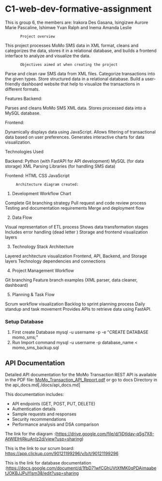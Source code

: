 # C1-web-dev-formative-assignment
This is group 6,
the members are: Irakora Des Gasana,
                 Isingizwe Aurore Marie Pascaline, Ishimwe Yvan Ralph and
                 Inema Amanda Leslie

                 
           Project overview      
 This project processes MoMo SMS data in XML format, cleans and categorizes the data, stores it in a relational database, and builds a frontend interface to analyze and visualize the data.
           
           
           Objectives aimed at when creating the project
Parse and clean raw SMS data from XML files.
Categorize transactions into the given types.
Store structured data in a relational database.
Build a user-friendly dashboard website that help to visualize the transactions in different formats.

Features
Backend:

Parses and cleans MoMo SMS XML data.
Stores processed data into a MySQL database.

Frontend:

Dynamically displays data using JavaScript.
Allows filtering of transactional data based on user preferences.
Generates interactive charts for data visualization.

Technologies Used

Backend:
Python (with FastAPI for API development)
MySQL (for data storage)
XML Parsing Libraries (for handling SMS data)

Frontend:
HTML
CSS
JavaScript
         
         Architecture diagram created:

1. Development Workflow Chart

Complete Git branching strategy
Pull request and code review process
Testing and documentation requirements
Merge and deployment flow

2. Data Flow 

Visual representation of ETL process
Shows data transformation stages
Includes error handling (dead letter )
Storage and frontend visualization layers

3. Technology Stack Architecture

Layered architecture visualization
Frontend, API, Backend, and Storage layers
Technology dependencies and connections

4. Project Management Workflow

Git branching 
Feature branch examples (XML parser, data cleaner, dashboard)


5.  Planning & Task Flow

Scrum workflow visualization
Backlog to sprint planning process
Daily standup and task movement
Provides APIs to retrieve data using FastAPI.


### Setup Database
1. First create Database 
mysql -u username -p -e "CREATE DATABASE momo_sms;"
2. Run Import command
mysql -u username -p database_name < momo_sms_backup.sql

## API Documentation

Detailed API documentation for the MoMo Transaction REST API is available in the PDF file: [MoMo_Transaction_API_Report.pdf](./MoMo_Transaction_API_Report.pdf) or go to docs Directory in the api_docs.md[./docs/api_docs.md]

This documentation includes:
- API endpoints (GET, POST, PUT, DELETE)
- Authentication details
- Sample requests and responses
- Security recommendations
- Performance analysis and DSA comparison

The link for the diagram :(https://drive.google.com/file/d/1iDtIdav-qSg7X8-AtWlEIHjRkuAnIz2d/view?usp=sharing)

This is the link to our scrum board: https://app.clickup.com/90121199296/v/b/t/90121199296

This is the link for database documentation :https://docs.google.com/document/d/1fbD71wfCGhUVtXfMK0qPDAimaabetJOKBJJPuYlsm38/edit?usp=sharing

